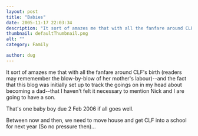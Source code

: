 ```yaml
---
layout: post
title: "Babies"
date: 2005-11-17 22:03:34
description: "It sort of amazes me that with all the fanfare around CLF&#8217;s birth (readers may rememember the blow-by-blow of her mother&#8217;s labour)&#8212;and the fact that this blog was initially set up to track the goings on in my head about&#8230;"
thumbnail: defaultThumbnail.png
alt: ""
category: Family

author: dug
---
```


<p>It sort of amazes me that with all the fanfare around <span class="caps">CLF'</span>s birth (readers may rememember the blow-by-blow of her mother's labour)--and the fact that this blog was initially set up to track the goings on in my head about becoming a dad--that I haven't felt it necessary to mention Nick and I are going to have a son.</p>

<p>That's one baby boy due 2 Feb 2006 if all goes well.</p>

<p>Between now and then, we need to move house and get <span class="caps">CLF </span>into a school for next year (So no pressure then)...</p>

